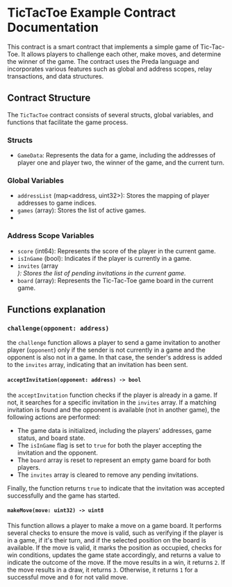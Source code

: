 
# TicTacToe Example Contract Documentation

This contract is a smart contract that implements a simple game of Tic-Tac-Toe. It allows players to challenge each other, make moves, and determine the winner of the game. The contract uses the Preda language and incorporates various features such as global and address scopes, relay transactions, and data structures.

## Contract Structure

The `TicTacToe` contract consists of several structs, global variables, and functions that facilitate the game process.

### Structs
-   `GameData`: Represents the data for a game, including the addresses of player one and player two, the winner of the game, and the current turn.

### Global Variables
-   `addressList` (map<address, uint32>): Stores the mapping of player addresses to game indices.
-   `games` (array<GameData>): Stores the list of active games.
- 
### Address Scope Variables
-   `score` (int64): Represents the score of the player in the current game.
-   `isInGame` (bool): Indicates if the player is currently in a game.
-   `invites` (array<address>): Stores the list of pending invitations in the current game.
-   `board` (array<bool>): Represents the Tic-Tac-Toe game board in the current game.

## Functions explanation

### `challenge(opponent: address)`
the `challenge` function allows a player to send a game invitation to another player (`opponent`) only if the sender is not currently in a game and the opponent is also not in a game. In that case, the sender's address is added to the `invites` array, indicating that an invitation has been sent.

#### `acceptInvitation(opponent: address) -> bool`
the `acceptInvitation` function checks if the player is already in a game. If not, it searches for a specific invitation in the `invites` array.
 If a matching invitation is found and the opponent is available (not in another game), the following actions are performed:
    
  -   The game data is initialized, including the players' addresses, game status, and board state.
  -   The `isInGame` flag is set to `true` for both the player accepting the invitation and the opponent.
  -   The `board` array is reset to represent an empty game board for both players.
  -   The `invites` array is cleared to remove any pending invitations.
  
Finally, the function returns `true` to indicate that the invitation was accepted successfully and the game has started.

#### `makeMove(move: uint32) -> uint8`
This function allows a player to make a move on a game board. It performs several checks to ensure the move is valid, such as verifying if the player is in a game, if it's their turn, and if the selected position on the board is available. If the move is valid, it marks the position as occupied, checks for win conditions, updates the game state accordingly, and returns a value to indicate the outcome of the move. If the move results in a win, it returns `2`. If the move results in a draw, it returns `3`. Otherwise, it returns `1` for a successful move and `0` for not valid move.

